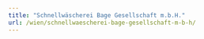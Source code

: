 ```yaml
---
title: "Schnellwäscherei Bage Gesellschaft m.b.H."
url: /wien/schnellwaescherei-bage-gesellschaft-m-b-h/
---
```

